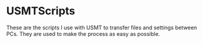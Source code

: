 # USMTScripts
These are the scripts I use with USMT to transfer files and settings between PCs.  They are used to make the process as easy as possible.
